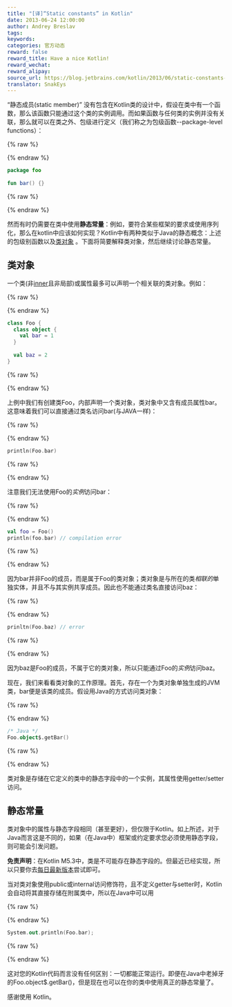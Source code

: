 ```yaml
---
title: "[译]“Static constants” in Kotlin"
date: 2013-06-24 12:00:00
author: Andrey Breslav
tags:
keywords:
categories: 官方动态
reward: false
reward_title: Have a nice Kotlin!
reward_wechat:
reward_alipay:
source_url: https://blog.jetbrains.com/kotlin/2013/06/static-constants-in-kotlin/
translator: SnakEys
---
```


“静态成员(static member)” 没有包含在Kotlin类的设计中，假设在类中有一个函数，那么该函数只能通过这个类的实例调用。而如果函数与任何类的实例并没有关联，那么就可以在类之外、包级进行定义（我们称之为包级函数--package-level functions）：

{% raw %}
<p></p>
{% endraw %}


```kotlin
package foo
 
fun bar() {}
```

{% raw %}
<p></p>
{% endraw %}

然而有时仍需要在类中使用<strong>静态常量</strong>：例如，要符合某些框架的要求或使用序列化，那么在kotlin中应该如何实现？Kotlin中有两种类似于Java的静态概念：上述的包级别函数以及[类对象](http://confluence.jetbrains.com/display/Kotlin/Classes+and+Inheritance#ClassesandInheritance-Classobjects) 。下面将简要解释类对象，然后继续讨论静态常量。

## 类对象

一个类(非[inner](http://confluence.jetbrains.com/display/Kotlin/Nested+classes)且非局部)或属性最多可以声明一个相关联的类对象。例如：

{% raw %}
<p></p>
{% endraw %}


```kotlin
class Foo {
  class object {
    val bar = 1
  }
 
  val baz = 2
}
```

{% raw %}
<p></p>
{% endraw %}

上例中我们有创建类Foo，内部声明一个类对象，类对象中又含有成员属性bar。这意味着我们可以直接通过类名访问bar(与JAVA一样)：

{% raw %}
<p></p>
{% endraw %}

```kotlin
println(Foo.bar)
```

{% raw %}
<p></p>
{% endraw %}

注意我们无法使用Foo的<em>实例</em>访问bar：

{% raw %}
<p></p>
{% endraw %}

```kotlin
val foo = Foo()
println(foo.bar) // compilation error
```

{% raw %}
<p></p>
{% endraw %}

因为bar并非Foo的成员，而是属于Foo的类对象；类对象是与所在的类<em>相联的</em>单独实体，并且不与其实例共享成员。因此也不能通过类名直接访问baz：

{% raw %}
<p></p>
{% endraw %}

```kotlin
prinltn(Foo.baz) // error
```

{% raw %}
<p></p>
{% endraw %}

因为baz是Foo的成员，不属于它的类对象，所以只能通过Foo的<em>实例</em>访问baz。  

现在，我们来看看类对象的工作原理。首先，存在一个为类对象单独生成的JVM类，bar便是该类的成员。假设用Java的方式访问类对象：

{% raw %}
<p></p>
{% endraw %}

```kotlin
/* Java */
Foo.object$.getBar()
```

{% raw %}
<p></p>
{% endraw %}

类对象是存储在它定义的类中的静态字段中的一个实例，其属性使用getter/setter访问。

## 静态常量

类对象中的属性与静态字段相同（甚至更好），但仅限于Kotlin。如上所述，对于Java而言这是不同的，如果（在Java中）框架或约定要求您必须使用静态字段，则可能会引发问题。  

<strong>免责声明</strong>：在Kotlin M5.3中，类是不可能存在静态字段的。但最近已经实现，所以只要你去[每日最新版本](http://confluence.jetbrains.com/display/Kotlin/Getting+Started#GettingStarted-UsingtheKotlinnightlybuilds)尝试即可。 

当对类对象使用public或internal访问修饰符，且不定义getter与setter时，Kotlin会自动将其直接存储在附属类中，所以在Java中可以用

{% raw %}
<p></p>
{% endraw %}

```kotlin
System.out.println(Foo.bar);
```

{% raw %}
<p></p>
{% endraw %}

这对您的Kotlin代码而言没有任何区别：一切都能正常运行。即便在Java中老掉牙的Foo.object$.getBar()，但是现在也可以在你的类中使用真正的静态常量了。  

感谢使用 Kotlin。
